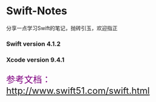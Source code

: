 # Swift-Notes
分享一点学习Swift的笔记，抛砖引玉，欢迎指正</br>
<h3>Swift version 4.1.2</h3>
<h3>Xcode version 9.4.1</h3>
<p style="font-size: 24px; color: purple">参考文档：<a href="http://www.swift51.com/swift.html" target="_blank">http://www.swift51.com/swift.html</a></p>
